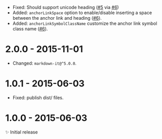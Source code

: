 
- Fixed: Should support unicode heading
([#5](https://github.com/MoOx/markdown-it-toc-and-anchor/issues/5)
via [#6](https://github.com/MoOx/markdown-it-toc-and-anchor/pull/6))
- Added: ``anchorLinkSpace`` option to enable/disable inserting a space between
the anchor link and heading
([#6](https://github.com/MoOx/markdown-it-toc-and-anchor/pull/6)).
- Added: ``anchorLinkSymbolClassName`` customize the anchor link symbol class
name
([#6](https://github.com/MoOx/markdown-it-toc-and-anchor/pull/6)).

# 2.0.0 - 2015-11-01

- Changed: `markdown-it@^5.0.0`.

# 1.0.1 - 2015-06-03

- Fixed: publish dist/ files.

# 1.0.0 - 2015-06-03

✨ Initial release

